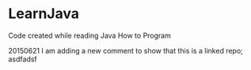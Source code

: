 # LearnJava
Code created while reading Java How to Program

20150621 I am adding a new comment to show that this is a linked repo;
asdfadsf
